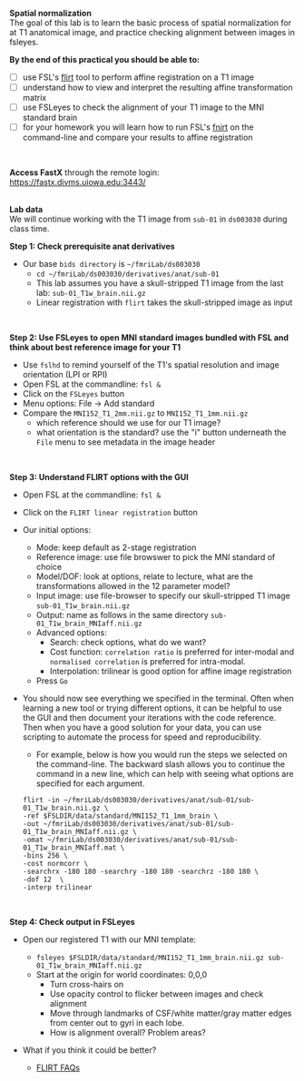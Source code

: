 **Spatial normalization**
</br>
The goal of this lab is to learn the basic process of spatial normalization for at T1 anatomical image, and practice checking alignment between images in fsleyes.
</br>

**By the end of this practical you should be able to:** <br/>
* [ ] use FSL's [flirt](http://web.mit.edu/fsl_v5.0.10/fsl/doc/wiki/FLIRT(2f)UserGuide.html) tool to perform affine registration on a T1 image <br/>
* [ ] understand how to view and interpret the resulting affine transformation matrix <br/> 
* [ ] use FSLeyes to check the alignment of your T1 image to the MNI standard brain <br/> 
* [ ] for your homework you will learn how to run FSL's [fnirt](https://fsl.fmrib.ox.ac.uk/fsl/fslwiki/FNIRT) on the command-line and compare your results to affine registration
<br/>

**Access FastX** through the remote login: <br>
https://fastx.divms.uiowa.edu:3443/  <br/>
<br/>

**Lab data** <br>
We will continue working with the T1 image from `sub-01` in `ds003030` during class time.

**Step 1: Check prerequisite anat derivatives** <br>
* Our base `bids directory` is `~/fmriLab/ds003030`
    * `cd ~/fmriLab/ds003030/derivatives/anat/sub-01`
    * This lab assumes you have a skull-stripped T1 image from the last lab: `sub-01_T1w_brain.nii.gz`
    * Linear registration with `flirt` takes the skull-stripped image as input
</br>


**Step 2: Use FSLeyes to open MNI standard images bundled with FSL and think about best reference image for your T1** <br>
* Use `fslhd` to remind yourself of the T1's spatial resolution and image orientation (LPI or RPI)
* Open FSL at the commandline: `fsl &`
* Click on the `FSLeyes` button
* Menu options: File -> Add standard
* Compare the `MNI152_T1_2mm.nii.gz` to `MNI152_T1_1mm.nii.gz`
    * which reference should we use for our T1 image?
    * what orientation is the standard?  use the "i" button underneath the `File` menu to see metadata in the image header
</br>


**Step 3: Understand FLIRT options with the GUI** <br>
* Open FSL at the commandline: `fsl &`
* Click on the `FLIRT linear registration` button
* Our initial options:
    * Mode: keep default as 2-stage registration
    * Reference image: use file browswer to pick the MNI standard of choice
    * Model/DOF: look at options, relate to lecture, what are the transformations allowed in the 12 parameter model?
    * Input image: use file-browser to specify our skull-stripped T1 image `sub-01_T1w_brain.nii.gz`
    * Output: name as follows in the same directory `sub-01_T1w_brain_MNIaff.nii.gz`
    * Advanced options:
        * Search: check options, what do we want? 
        * Cost function: `correlation ratio` is preferred for inter-modal and `normalised correlation` is preferred for intra-modal. 
        * Interpolation: trilinear is good option for affine image registration
    * Press `Go`
* You should now see everything we specified in the terminal. Often when learning a new tool or trying different options, it can be helpful to use the GUI and then document your iterations with the code reference. Then when you have a good solution for your data, you can use scripting to automate the process for speed and reproducibility.
    * For example, below is how you would run the steps we selected on the command-line. The backward slash allows you to continue the command in a new line, which can help with seeing what options are specified for each argument. </br>

    ```
    flirt -in ~/fmriLab/ds003030/derivatives/anat/sub-01/sub-01_T1w_brain.nii.gz \
    -ref $FSLDIR/data/standard/MNI152_T1_1mm_brain \
    -out ~/fmriLab/ds003030/derivatives/anat/sub-01/sub-01_T1w_brain_MNIaff.nii.gz \
    -omat ~/fmriLab/ds003030/derivatives/anat/sub-01/sub-01_T1w_brain_MNIaff.mat \
    -bins 256 \
    -cost normcorr \
    -searchrx -180 180 -searchry -180 180 -searchrz -180 180 \
    -dof 12  \
    -interp trilinear
    ```

</br>

**Step 4: Check output in FSLeyes** <br>
* Open our registered T1 with our MNI template:
    * `fsleyes $FSLDIR/data/standard/MNI152_T1_1mm_brain.nii.gz sub-01_T1w_brain_MNIaff.nii.gz`
    * Start at the origin for world coordinates: 0,0,0
        * Turn cross-hairs on
        * Use opacity control to flicker between images and check alignment
        * Move through landmarks of CSF/white matter/gray matter edges from center out to gyri in each lobe. 
        * How is alignment overall? Problem areas?

* What if you think it could be better?
    * [FLIRT FAQs](https://fsl.fmrib.ox.ac.uk/fsl/fslwiki/FLIRT/FAQ)


